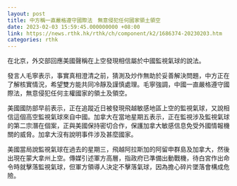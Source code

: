 ```yaml
---
layout: post
title: 中方稱一直嚴格遵守國際法　無意侵犯任何國家領土領空
date: 2023-02-03 15:59:45.000000000 +08:00
link: https://news.rthk.hk/rthk/ch/component/k2/1686374-20230203.htm
categories: rthk
---
```


在北京，外交部回應美國聲稱在上空發現相信屬於中國監視氣球的說法。

發言人毛寧表示，事實真相澄清之前，猜測及炒作無助於妥善解決問題，中方正在了解核實情況，希望雙方能共同冷靜及謹慎處理。毛寧強調，中國一直嚴格遵守國際法，無意侵犯任何主權國家的領土及領空。

美國國防部早前表示，正在追蹤近日被發現飛越敏感地區上空的監視氣球，又說相信這個高空監視氣球來自中國。加拿大在當地星期五表示，正在監視涉及監視氣球的第二宗潛在個案，正與美國保持密切合作，保護加拿大敏感信息免受外國情報機關的威脅。加拿大沒有說明事件涉及甚麼國家。

美國當局說監視氣球在過去的星期三，飛越阿拉斯加的阿留申群島及加拿大，然後出現在蒙大拿州上空。傳媒引述軍方高層，指政府已準備出動戰機，待白宮作出命令時就擊落監視氣球，但軍方領導人決定不擊落氣球，因為擔心碎片墜落會構成危險。
